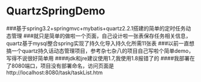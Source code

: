 
# QuartzSpringDemo

###基于spring3.2+springmvc+mybatis+quartz2.2.1搭建的简单的定时任务动态管理
###就只是简单的做啦一个页面，自己设计啦一张表保存任务相关信息，quartz基于mysql整合spring实现了持久化导入持久化所需11张表
###以前一直想搞一个quartz持久话动态管理项目，参考杂七杂八的项目自己写啦个简单demo，写得不说很好简单用
####jdk和jre建议使用1.7,我使用1.8报错了的
####我部署在了8080端口，项目没有部署命名，访问页面是http://localhost:8080/task/taskList.htm

